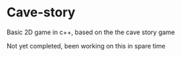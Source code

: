 # Cave-story
Basic 2D game in c++, based on the the cave story game

Not yet completed, been working on this in spare time 
